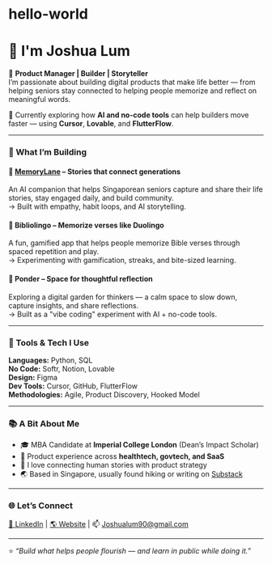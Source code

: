 # hello-world
# 👋 I'm Joshua Lum

🎯 **Product Manager | Builder | Storyteller**  
I’m passionate about building digital products that make life better — from helping seniors stay connected to helping people memorize and reflect on meaningful words.

🌱 Currently exploring how **AI and no-code tools** can help builders move faster — using **Cursor**, **Lovable**, and **FlutterFlow**.

---

### 🧭 What I’m Building

#### 🧓 [MemoryLane](https://memorylane.app) – Stories that connect generations  
An AI companion that helps Singaporean seniors capture and share their life stories, stay engaged daily, and build community.  
→ Built with empathy, habit loops, and AI storytelling.

#### 📖 Bibliolingo – Memorize verses like Duolingo  
A fun, gamified app that helps people memorize Bible verses through spaced repetition and play.  
→ Experimenting with gamification, streaks, and bite-sized learning.

#### 💭 Ponder – Space for thoughtful reflection  
Exploring a digital garden for thinkers — a calm space to slow down, capture insights, and share reflections.  
→ Built as a "vibe coding" experiment with AI + no-code tools.

---

### 🧰 Tools & Tech I Use
**Languages:** Python, SQL  
**No Code:** Softr, Notion, Lovable  
**Design:** Figma  
**Dev Tools:** Cursor, GitHub, FlutterFlow  
**Methodologies:** Agile, Product Discovery, Hooked Model

---

### 📚 A Bit About Me
- 🎓 MBA Candidate at **Imperial College London** (Dean’s Impact Scholar)  
- 💼 Product experience across **healthtech, govtech, and SaaS**  
- 🧩 I love connecting human stories with product strategy  
- 🌏 Based in Singapore, usually found hiking or writing on [Substack](https://joshualum.substack.com)

---

### 🌐 Let’s Connect
[🔗 LinkedIn](https://linkedin.com/in/joshua-lum-ch) | [🌎 Website](https://productjo.super.site) | 📫 [Joshualum90@gmail.com](mailto:Joshualum90@gmail.com)

---

⭐️ _“Build what helps people flourish — and learn in public while doing it.”_
